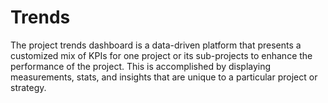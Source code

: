 # Trends

The project trends dashboard is a data-driven platform that presents a customized mix of KPIs for one project or its sub-projects to enhance the performance of the project. This is accomplished by displaying measurements, stats, and insights that are unique to a particular project or strategy.

